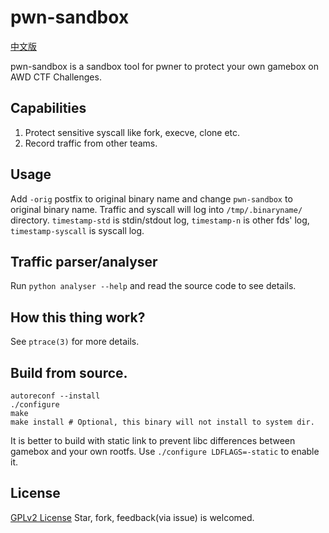 # pwn-sandbox

[中文版](README-zh.md)

pwn-sandbox is a sandbox tool for pwner to protect your own gamebox on AWD CTF Challenges.

## Capabilities
1. Protect sensitive syscall like fork, execve, clone etc.
2. Record traffic from other teams.

## Usage
Add `-orig` postfix to original binary name and change `pwn-sandbox` to original binary name. 
Traffic and syscall will log into `/tmp/.binaryname/` directory. `timestamp-std` is stdin/stdout log, `timestamp-n` is other fds' log, `timestamp-syscall` is syscall log.

## Traffic parser/analyser
Run `python analyser --help` and read the source code to see details.

## How this thing work?
See `ptrace(3)` for more details.

## Build from source.
```
autoreconf --install
./configure
make
make install # Optional, this binary will not install to system dir.
```

It is better to build with static link to prevent libc differences between gamebox and your own rootfs. Use `./configure LDFLAGS=-static` to enable it.

## License
[GPLv2 License](License) Star, fork, feedback(via issue) is welcomed.


